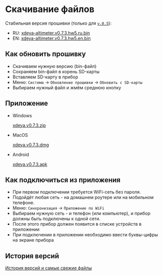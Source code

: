 # Скачивание файлов

Стабильная версия прошивки (только для [`v.0.5`](models/03.v.0.5.md)):

* RU: [xdeya-altimeter.v0.7.3.hw5.ru.bin](https://github.com/cliffanet/xdeya-altimeter/releases/download/v0.7.3/xdeya-altimeter.v0.7.3.hw5.ru.bin)
* EN: [xdeya-altimeter.v0.7.3.hw5.en.bin](https://github.com/cliffanet/xdeya-altimeter/releases/download/v0.7.3/xdeya-altimeter.v0.7.3.hw5.en.bin)

## Как обновить прошивку

* Скачиваем нужную версию (bin-файл)
* Сохраняем bin-файл в корень SD-карты
* Вставляем SD-карту в прибор
* Меню: `Система` -> `Обновление прошивки` -> `Обновить с SD-карты`
* Выбираем нужный файл и жмём среднюю кнопку

## Приложение

- Windows

    [xdeya.v0.7.3.zip](https://github.com/cliffanet/xdeya-altimeter/releases/download/v0.7.3/xdeya.v0.7.3.zip)

- MacOS

    [xdeya.v0.7.3.dmg](https://github.com/cliffanet/xdeya-altimeter/releases/download/v0.7.3/xdeya.v0.7.3.dmg)

- Android

    [xdeya.v0.7.3.apk](https://github.com/cliffanet/xdeya-altimeter/releases/download/v0.7.3/xdeya.v0.7.3.apk)

## Как подключиться из приложения

* При первом подключении требуется WiFi-сеть без пароля.
* Подойдёт любая сеть - на домашнем роутере или на мобильном телефоне.
* Меню: `Синхронизация` -> `Приложение по WiFi`
* Выбираем нужную сеть - и телефон (или компьютер), и прибор должны быть подключены к одной сети.
* После этого прибор должен появится в списке устройств в приложении
* При подключении в приложении необходимо ввести буквы-цифры на экране прибора

## История версий

[История версий и самые свежие файлы](https://github.com/cliffanet/xdeya-altimeter/releases)
